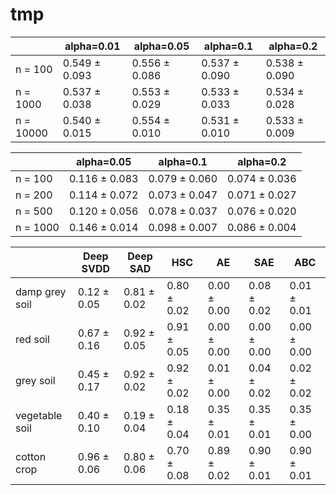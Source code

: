 # tmp

|            |   alpha=0.01  |    alpha=0.05  |    alpha=0.1  |     alpha=0.2 |
| ---------  | ------------  | -------------  | ------------  | ------------  |
| n = 100    | 0.549 ± 0.093 | 0.556 ± 0.086  | 0.537 ± 0.090 | 0.538 ± 0.090 |
| n = 1000   | 0.537 ± 0.038 | 0.553 ± 0.029  | 0.533 ± 0.033 | 0.534 ± 0.028 |
| n = 10000  | 0.540 ± 0.015 | 0.554 ± 0.010  | 0.531 ± 0.010 | 0.533 ± 0.009 |



|          |  alpha=0.05   |   alpha=0.1   |   alpha=0.2   |
| -------  | ------------  | ------------  | ------------  |
| n = 100  | 0.116 ± 0.083 | 0.079 ± 0.060 | 0.074 ± 0.036 |
| n = 200  | 0.114 ± 0.072 | 0.073 ± 0.047 | 0.071 ± 0.027 |
| n = 500  | 0.120 ± 0.056 | 0.078 ± 0.037 | 0.076 ± 0.020 |
| n = 1000 | 0.146 ± 0.014 | 0.098 ± 0.007 | 0.086 ± 0.004 |



|                |  Deep SVDD   |  Deep SAD   |     HSC     |     AE      |     SAE     |     ABC      |
|----------------|--------------|-------------|-------------|-------------|-------------|--------------|
| damp grey soil | 0.12 ± 0.05  | 0.81 ± 0.02 | 0.80 ± 0.02 | 0.00 ± 0.00 | 0.08 ± 0.02 | 0.01 ± 0.01  |
| red soil       | 0.67 ± 0.16  | 0.92 ± 0.05 | 0.91 ± 0.05 | 0.00 ± 0.00 | 0.00 ± 0.00 | 0.00 ± 0.00  |
| grey soil      | 0.45 ± 0.17  | 0.92 ± 0.02 | 0.92 ± 0.02 | 0.01 ± 0.00 | 0.04 ± 0.02 | 0.02 ± 0.02  |
| vegetable soil | 0.40 ± 0.10  | 0.19 ± 0.04 | 0.18 ± 0.04 | 0.35 ± 0.01 | 0.35 ± 0.01 | 0.35 ± 0.00  |
| cotton crop    | 0.96 ± 0.06  | 0.80 ± 0.06 | 0.70 ± 0.08 | 0.89 ± 0.02 | 0.90 ± 0.01 | 0.90 ± 0.01  |

